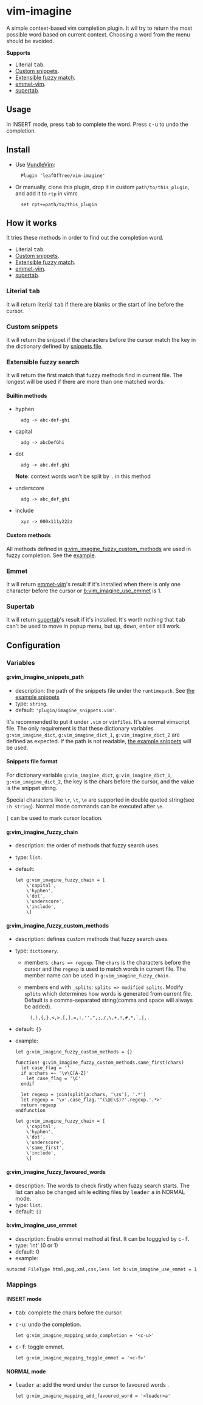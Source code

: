# vim-imagine

A simple context-based vim completion plugin. It wil try to return the most possible word based on current context. Choosing a word from the menu should be avoided.

**Supports**

- Literial <kbd>tab</kbd>.
- [Custom snippets](#custom_snippets).
- [Extensible fuzzy match](#fuzzy_match).
- [emmet-vim][0].
- [supertab][1].

## Usage

In INSERT mode, press <kbd>tab</kbd> to complete the word. Press <kbd>c-u</kbd> to undo the completion.

## Install

- Use [VundleVim](https://github.com/VundleVim/Vundle.vim): 

        Plugin 'leafOfTree/vim-imagine'

- Or manually, clone this plugin, drop it in custom `path/to/this_plugin`, and add it to `rtp` in vimrc

        set rpt+=path/to/this_plugin

## How it works

It tries these methods in order to find out the completion word.

- Literial <kbd>tab</kbd>.
- [Custom snippets](#custom_snippets).
- [Extensible fuzzy match](#fuzzy_match).
- [emmet-vim][0].
- [supertab][1].

### Literial <kbd>tab</kbd>

It will return literial <kbd>tab</kbd> if there are blanks or the start of line before the cursor.

### Custom snippets <a name="custom_snippets"></a>

It will return the snippet if the characters before the cursor match the key in the dictionary defined by [snippets file](#snippets).

### Extensible fuzzy search <a name="fuzzy_match"></a>

It will return the first match that fuzzy methods find in current file. The longest will be used if there are more than one matched words.

#### Builtin methods

- hyphen

        adg -> abc-def-ghi

- capital

        adg -> abcDefGhi

- dot

        adg -> abc.def.ghi

    **Note**: context words won't be split by `.` in this method
    
- underscore

        adg -> abc_def_ghi

- include

        xyz -> 000x111y222z


#### Custom methods 

All methods defined in [g:vim_imagine_fuzzy_custom_methods](#fuzzy_custom_methods) are used in fuzzy completion. See the [example](#custom_methods_eample).

### Emmet

It will return [emmet-vim][0]'s result if it's installed when there is only one character before the cursor or [b:vim_imagine_use_emmet](#use_emmet) is 1.

### Supertab

It will return [supertab][1]'s result if it's installed. It's worth nothing that <kbd>tab</kbd> can't be used to move in popup menu, but <kbd>up</kbd>, <kbd>down</kbd>, <kbd>enter</kbd> still work.

## Configuration

### Variables

#### g:vim_imagine_snippets_path <a name="snippets"></a>

- description: the path of the snippets file under the `runtimepath`. See [the example snippets](/setting/example_snippets.vim)
- type: `string`.
- default: `'plugin/imagine_snippets.vim'`. 

It's recommended to put it under `.vim` or `vimfiles`. It's a normal vimscript file. The only requirement is that these dictionary variables 
`g:vim_imagine_dict`,
`g:vim_imagine_dict_1`,
`g:vim_imagine_dict_2`
are defined as expected. If the path is not readable, [the example snippets](/setting/example_snippets.vim) will be used.

#### Snippets file format
For dictionary variable
`g:vim_imagine_dict`,
`g:vim_imagine_dict_1`,
`g:vim_imagine_dict_2`, the key is the chars before the cursor, and the value is the snippet string. 

Special characters like `\r`, `\t`, `\e` are supported in double quoted string(see `:h string`). Normal mode commands can be executed after `\e`.

`|` can be used to mark cursor location. 

#### g:vim_imagine_fuzzy_chain

- description: the order of methods that fuzzy search uses.
- type: `list`.
- default: 

    ```vim
    let g:vim_imagine_fuzzy_chain = [
        \'capital', 
        \'hyphen', 
        \'dot', 
        \'underscore', 
        \'include',
        \]
    ```

#### g:vim_imagine_fuzzy_custom_methods <a name="fuzzy_custom_methods"></a>

- description: defines custom methods that fuzzy search uses.
- type: `dictionary`.

    - members: `chars => regexp`. The `chars` is the characters before the cursor and the `regexp` is used to match words in current file. The member name can be used in `g:vim_imagine_fuzzy_chain`.

    - members end with `_splits`: `splits => modified splits`. Modify `splits` which determines how words is generated from current file. Default is a comma-separated string(comma and space will always be added).

            (,),{,},<,>,[,],=,:,'',",;,/,\,+,!,#,*,`,|,.
        

- default: `{}`
- example:<a name="custom_methods_eample"></a> 

    ```vim
    let g:vim_imagine_fuzzy_custom_methods = {}

    function! g:vim_imagine_fuzzy_custom_methods.same_first(chars)
      let case_flag = ''
      if a:chars =~ '\v\C[A-Z]'
        let case_flag = '\C'
      endif

      let regexp = join(split(a:chars, '\zs'), '.*')
      let regexp = '\v'.case_flag.'^(\@|\$)?'.regexp.'.*>'
      return regexp
    endfunction

    let g:vim_imagine_fuzzy_chain = [
        \'capital', 
        \'hyphen', 
        \'dot', 
        \'underscore', 
        \'same_first',
        \'include',
        \]
    ```

#### g:vim_imagine_fuzzy_favoured_words

- description: The words to check firstly when fuzzy search starts. The list can also be changed while editing files by <kbd>leader</kbd> <kbd>a</kbd> in NORMAL mode.
- type: `list`.
- default: `[]`

#### b:vim_imagine_use_emmet <a name="use_emmet"></a>

- description: Enable emmet method at first. It can be togggled by <kbd>c-f</kbd>.
- type: 'int' (0 or 1)
- default: 0
- example:

```vim
autocmd FileType html,pug,xml,css,less let b:vim_imagine_use_emmet = 1
```

### Mappings

#### INSERT mode

- <kbd>tab</kbd>: complete the chars before the cursor.

- <kbd>c-u</kbd>: undo the completion. 

    ```vim
    let g:vim_imagine_mapping_undo_completion = '<c-u>'
    ```

- <kbd>c-f</kbd>: toggle emmet.

    ```vim
    let g:vim_imagine_mapping_toggle_emmet = '<c-f>'
    ```

#### NORMAL mode

- <kbd>leader</kbd> <kbd>a</kbd>: add the word under the cursor to favoured words <a name="add_favoured_word"></a>.

    ```vim
    let g:vim_imagine_mapping_add_favoured_word = '<leader>a'
    ```

[0]: https://github.com/mattn/emmet-vim
[1]: https://github.com/ervandew/supertab
